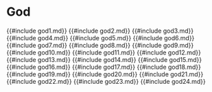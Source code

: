 # God
{{#include god1.md}}
{{#include god2.md}}
{{#include god3.md}}
{{#include god4.md}}
{{#include god5.md}}
{{#include god6.md}}
{{#include god7.md}}
{{#include god8.md}}
{{#include god9.md}}
{{#include god10.md}}
{{#include god11.md}}
{{#include god12.md}}
{{#include god13.md}}
{{#include god14.md}}
{{#include god15.md}}
{{#include god16.md}}
{{#include god17.md}}
{{#include god18.md}}
{{#include god19.md}}
{{#include god20.md}}
{{#include god21.md}}
{{#include god22.md}}
{{#include god23.md}}
{{#include god24.md}}